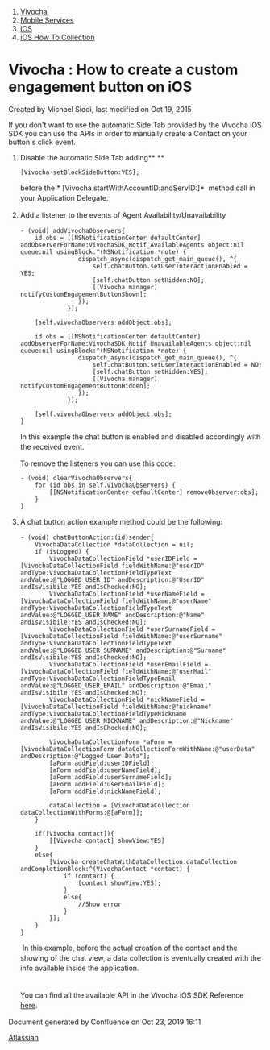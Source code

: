 1.  [Vivocha](index.html)
2.  [Mobile Services](Mobile-Services_1048602.html)
3.  [iOS](iOS_5079111.html)
4.  [iOS How To Collection](5079105.html)

<span id="title-text"> Vivocha : How to create a custom engagement button on iOS </span>
========================================================================================

Created by <span class="author"> Michael Siddi</span>, last modified on
Oct 19, 2015

If you don't want to use the automatic Side Tab provided by the Vivocha
iOS SDK you can use the APIs in order to manually create a Contact on
your button's click event. 

1.  Disable the automatic Side Tab adding** ** 

    ``` syntaxhighlighter-pre
    [Vivocha setBlockSideButton:YES];
    ```

    <span style="line-height: 1.4285715;">before the </span><span
    style="line-height: 1.4285715;">* \[Vivocha
    startWithAccountID:andServID:\]*  method call in your Application
    Delegate.</span>

      

2.  <span style="line-height: 1.4285715;">Add a listener to the events
    of Agent Availability/Unavailability</span>

    ``` syntaxhighlighter-pre
    - (void) addVivochaObservers{
        id obs = [[NSNotificationCenter defaultCenter] addObserverForName:VivochaSDK_Notif_AvailableAgents object:nil queue:nil usingBlock:^(NSNotification *note) { 
                    dispatch_async(dispatch_get_main_queue(), ^{
                        self.chatButton.setUserInteractionEnabled = YES;
                        [self.chatButton setHidden:NO];
                        [[Vivocha manager] notifyCustomEngagementButtonShown];
                    });
                 }];
     
        [self.vivochaObservers addObject:obs];
     
        id obs = [[NSNotificationCenter defaultCenter] addObserverForName:VivochaSDK_Notif_UnavailableAgents object:nil queue:nil usingBlock:^(NSNotification *note) { 
                    dispatch_async(dispatch_get_main_queue(), ^{
                        self.chatButton.setUserInteractionEnabled = NO;
                        [self.chatButton setHidden:YES];
                        [[Vivocha manager] notifyCustomEngagementButtonHidden];
                    });
                 }];
     
        [self.vivochaObservers addObject:obs];
    }
    ```

    <span style="line-height: 1.4285715;">In this example the chat
    button is enabled and disabled accordingly with the received
    event.  
      
    To remove the listeners you can use this code:</span>

    ``` syntaxhighlighter-pre
    - (void) clearVivochaObservers{
        for (id obs in self.vivochaObservers) {
            [[NSNotificationCenter defaultCenter] removeObserver:obs];
        }
    }
    ```

3.  <span style="line-height: 1.4285715;">A chat button action example
    method could be the following:</span>

    ``` syntaxhighlighter-pre
    - (void) chatButtonAction:(id)sender{
        VivochaDataCollection *dataCollection = nil;
        if (isLogged) {
            VivochaDataCollectionField *userIDField = [VivochaDataCollectionField fieldWithName:@"userID" andType:VivochaDataCollectionFieldTypeText andValue:@"LOGGED_USER_ID" andDescription:@"UserID" andIsVisibile:YES andIsChecked:NO];
            VivochaDataCollectionField *userNameField = [VivochaDataCollectionField fieldWithName:@"userName" andType:VivochaDataCollectionFieldTypeText andValue:@"LOGGED_USER_NAME" andDescription:@"Name" andIsVisibile:YES andIsChecked:NO];
            VivochaDataCollectionField *userSurnameField = [VivochaDataCollectionField fieldWithName:@"userSurname" andType:VivochaDataCollectionFieldTypeText andValue:@"LOGGED_USER_SURNAME" andDescription:@"Surname" andIsVisibile:YES andIsChecked:NO];
            VivochaDataCollectionField *userEmailField = [VivochaDataCollectionField fieldWithName:@"userMail" andType:VivochaDataCollectionFieldTypeEmail andValue:@"LOGGED_USER_EMAIL" andDescription:@"Email" andIsVisibile:YES andIsChecked:NO];
            VivochaDataCollectionField *nickNameField = [VivochaDataCollectionField fieldWithName:@"nickname" andType:VivochaDataCollectionFieldTypeNickname andValue:@"LOGGED_USER_NICKNAME" andDescription:@"Nickname" andIsVisibile:YES andIsChecked:NO];

            VivochaDataCollectionForm *aForm = [VivochaDataCollectionForm dataCollectionFormWithName:@"userData" andDescription:@"Logged User Data"];
            [aForm addField:userIDField];
            [aForm addField:userNameField];
            [aForm addField:userSurnameField];
            [aForm addField:userEmailField];
            [aForm addField:nickNameField];

            dataCollection = [VivochaDataCollection dataCollectionWithForms:@[aForm]];
        }

        if([Vivocha contact]){
            [[Vivocha contact] showView:YES]
        }
        else{
            [Vivocha createChatWithDataCollection:dataCollection andCompletionBlock:^(VivochaContact *contact) {
                if (contact) {
                    [contact showView:YES];
                }
                else{
                    //Show error
                }
            }];
        }
    }
    ```

    <span style="line-height: 1.4285715;"> In this example, before the
    actual creation of the contact and the showing of the chat view, a
    data collection is eventually created with the info available inside
    the application.</span>

    <span style="line-height: 1.4285715;"><span
    style="line-height: 1.4285715;">  
    You can find all the available API in the Vivocha iOS SDK Reference
    </span>[here](iOS-SDK-Reference_1048693.html)<span
    style="line-height: 1.4285715;">.</span></span>

Document generated by Confluence on Oct 23, 2019 16:11

[Atlassian](http://www.atlassian.com/)

